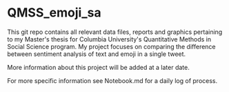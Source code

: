 # QMSS_emoji_sa

This git repo contains all relevant data files, reports and graphics pertaining to my Master's thesis for Columbia University's Quantitative Methods in Social Science program. My project focuses on comparing the difference between sentiment analysis of text and emoji in a single tweet.

More information about this project will be added at a later date. 

For more specific information see Notebook.md for a daily log of process. 
